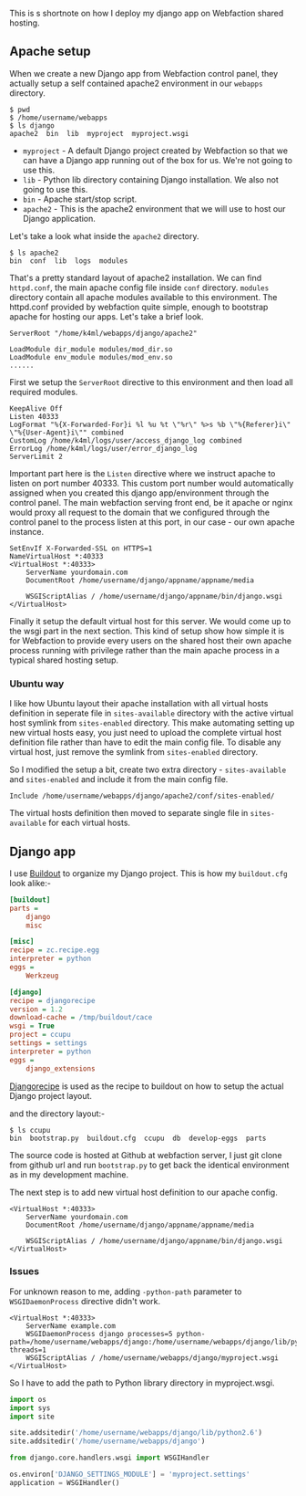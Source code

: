 This is s shortnote on how I deploy my django app on Webfaction shared hosting.

## Apache setup
When we create a new Django app from Webfaction control panel, they actually setup a self contained apache2 environment in our `webapps` directory.

```console
$ pwd
$ /home/username/webapps
$ ls django
apache2  bin  lib  myproject  myproject.wsgi
```

* `myproject` - A default Django project created by Webfaction so that we can have a Django app running out of the box for us. We're not going to use this.
* `lib` - Python lib directory containing Django installation. We also not going to use this.
* `bin` - Apache start/stop script.
* `apache2` - This is the apache2 environment that we will use to host our Django application.

Let's take a look what inside the `apache2` directory.

```console
$ ls apache2
bin  conf  lib  logs  modules
```
That's a pretty standard layout of apache2 installation. We can find `httpd.conf`, the main apache config file inside `conf` directory. `modules` directory contain all apache modules available to this environment. The httpd.conf provided by webfaction quite simple, enough to bootstrap apache for hosting our apps. Let's take a brief look.

```apacheconf
ServerRoot "/home/k4ml/webapps/django/apache2"

LoadModule dir_module modules/mod_dir.so
LoadModule env_module modules/mod_env.so
......
```
First we setup the `ServerRoot` directive to this environment and then load all required modules.

```apacheconf
KeepAlive Off
Listen 40333
LogFormat "%{X-Forwarded-For}i %l %u %t \"%r\" %>s %b \"%{Referer}i\" \"%{User-Agent}i\"" combined
CustomLog /home/k4ml/logs/user/access_django_log combined
ErrorLog /home/k4ml/logs/user/error_django_log
ServerLimit 2
```
Important part here is the `Listen` directive where we instruct apache to listen on port number 40333. This custom port number would automatically assigned when you created this django app/environment through the control panel. The main webfaction serving front end, be it apache or nginx would proxy all request to the domain that we configured through the control panel to the process listen at this port, in our case - our own apache instance.

```apacheconf
SetEnvIf X-Forwarded-SSL on HTTPS=1
NameVirtualHost *:40333
<VirtualHost *:40333> 
    ServerName yourdomain.com
    DocumentRoot /home/username/django/appname/appname/media

    WSGIScriptAlias / /home/username/django/appname/bin/django.wsgi
</VirtualHost>
```

Finally it setup the default virtual host for this server. We would come up to the wsgi part in the next section. This kind of setup show how simple it is for Webfaction to provide every users on the shared host their own apache process running with privilege rather than the main apache process in a typical shared hosting setup.

### Ubuntu way
I like how Ubuntu layout their apache installation with all virtual hosts definition in seperate file in `sites-available` directory with the active virtual host symlink from `sites-enabled` directory. This make automating setting up new virtual hosts easy, you just need to upload the complete virtual host definition file rather than have to edit the main config file. To disable any virtual host, just remove the symlink from `sites-enabled` directory.

So I modified the setup a bit, create two extra directory - `sites-available` and `sites-enabled` and include it from the main config file.

```apacheconf
Include /home/username/webapps/django/apache2/conf/sites-enabled/
```

The virtual hosts definition then moved to separate single file in `sites-available` for each virtual hosts.

## Django app
I use [Buildout][1] to organize my Django project. This is how my `buildout.cfg` look alike:-

```ini
[buildout]
parts = 
    django
    misc

[misc]
recipe = zc.recipe.egg
interpreter = python
eggs =
    Werkzeug

[django]
recipe = djangorecipe
version = 1.2
download-cache = /tmp/buildout/cace
wsgi = True
project = ccupu
settings = settings
interpreter = python
eggs =
    django_extensions
```

[Djangorecipe][2] is used as the recipe to buildout on how to setup the actual Django project layout.

and the directory layout:-

```console
$ ls ccupu
bin  bootstrap.py  buildout.cfg  ccupu  db  develop-eggs  parts
```

The source code is hosted at Github at webfaction server, I just git clone from github url and run `bootstrap.py` to get back the identical environment as in my development machine.

The next step is to add new virtual host definition to our apache config.

```apacheconf
<VirtualHost *:40333> 
    ServerName yourdomain.com
    DocumentRoot /home/username/django/appname/appname/media

    WSGIScriptAlias / /home/username/django/appname/bin/django.wsgi
</VirtualHost>
```

### Issues
For unknown reason to me, adding `-python-path` parameter to `WSGIDaemonProcess` directive didn't work.

```apacheconf
<VirtualHost *:40333>
    ServerName example.com
    WSGIDaemonProcess django processes=5 python-path=/home/username/webapps/django:/home/username/webapps/django/lib/python2.6 threads=1
    WSGIScriptAlias / /home/username/webapps/django/myproject.wsgi
</VirtualHost>
```

So I have to add the path to Python library directory in myproject.wsgi.

```python
import os
import sys
import site

site.addsitedir('/home/username/webapps/django/lib/python2.6')
site.addsitedir('/home/username/webapps/django')

from django.core.handlers.wsgi import WSGIHandler

os.environ['DJANGO_SETTINGS_MODULE'] = 'myproject.settings'
application = WSGIHandler()
```

[1]:http://www.buildout.org/
[2]:http://pypi.python.org/pypi/djangorecipe
